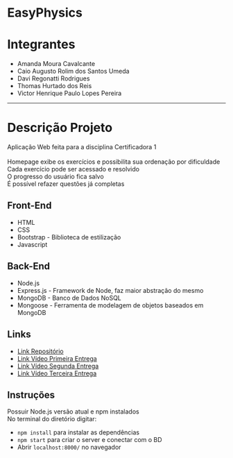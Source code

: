 # EasyPhysics

# Integrantes

- Amanda Moura Cavalcante
- Caio Augusto Rolim dos Santos Umeda
- Davi Regonatti Rodrigues
- Thomas Hurtado dos Reis
- Victor Henrique Paulo Lopes Pereira

---

# Descrição Projeto

Aplicação Web feita para a disciplina Certificadora 1 <br>
<br>
Homepage exibe os exercícios e possibilita sua ordenação por dificuldade <br>
Cada exercício pode ser acessado e resolvido <br>
O progresso do usuário fica salvo <br>
É possível refazer questões já completas

## Front-End

- HTML
- CSS
- Bootstrap - Biblioteca de estilização
- Javascript

## Back-End

- Node.js
- Express.js - Framework de Node, faz maior abstração do mesmo
- MongoDB - Banco de Dados NoSQL
- Mongoose - Ferramenta de modelagem de objetos baseados em MongoDB

## Links

- [Link Repositório](https://github.com/Davison003/EasyPhysics)
- [Link Vídeo Primeira Entrega](https://drive.google.com/file/d/1HCbR8xkWMVkJrsk1s2IxEfW1T54VMYJ9/view?usp=sharing)
- [Link Vídeo Segunda Entrega](https://drive.google.com/file/d/1W3EcP7FKKIlS8s_POwwWurL3Nezmt5wY/view?usp=sharing)
- [Link Vídeo Terceira Entrega](https://drive.google.com/file/d/19KWBdN4VGJaLN-HKlcEgYCmUsaPMJDFx/view?usp=sharing)

## Instruções

Possuir Node.js versão atual e npm instalados <br>
No terminal do diretório digitar:

- `npm install` para instalar as dependências
- `npm start` para criar o server e conectar com o BD
- Abrir `localhost:8000/` no navegador
